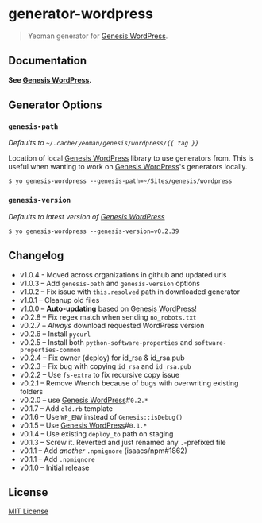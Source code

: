# generator-wordpress

> Yeoman generator for [Genesis WordPress][1].


## Documentation

**See [Genesis WordPress][1].**


## Generator Options

### `genesis-path`

*Defaults to `~/.cache/yeoman/genesis/wordpress/{{ tag }}`*

Location of local [Genesis WordPress][1] library to use generators from.
This is useful when wanting to work on [Genesis WordPress][1]'s generators
locally.

```
$ yo genesis-wordpress --genesis-path=~/Sites/genesis/wordpress
```


### `genesis-version`

*Defaults to latest version of [Genesis WordPress][1]*

```
$ yo genesis-wordpress --genesis-version=v0.2.39
```

## Changelog

- v1.0.4 - Moved across organizations in github and updated urls
- v1.0.3 – Add `genesis-path` and `genesis-version` options
- v1.0.2 – Fix issue with `this.resolved` path in downloaded generator
- v1.0.1 – Cleanup old files
- v1.0.0 – **Auto-updating** based on [Genesis WordPress](https://github.com/genesis/wordpress)!
- v0.2.8 – Fix regex match when sending `no_robots.txt`
- v0.2.7 – *Always* download requested WordPress version
- v0.2.6 – Install `pycurl`
- v0.2.5 – Install both `python-software-properties` and `software-properties-common`
- v0.2.4 – Fix owner (deploy) for id_rsa & id_rsa.pub
- v0.2.3 – Fix bug with copying `id_rsa` and `id_rsa.pub`
- v0.2.2 – Use `fs-extra` to fix recursive copy issue
- v0.2.1 – Remove Wrench because of bugs with overwriting existing folders
- v0.2.0 – use [Genesis WordPress][1]#`0.2.*`
- v0.1.7 – Add `old.rb` template
- v0.1.6 – Use `WP_ENV` instead of `Genesis::isDebug()`
- v0.1.5 – Use [Genesis WordPress][1]#`0.1.*`
- v0.1.4 – Use existing `deploy_to` path on staging
- v0.1.3 – Screw it. Reverted and just renamed any `.`-prefixed file
- v0.1.1 – Add *another* `.npmignore` (isaacs/npm#1862)
- v0.1.1 – Add `.npmignore`
- v0.1.0 – Initial release


## License

[MIT License](http://en.wikipedia.org/wiki/MIT_License)

[1]: https://github.com/evolution/genesis-wordpress/
[2]: http://yeoman.io/
[3]: http://nodejs.org/
[4]: http://bower.io/
[5]: https://help.github.com/articles/create-a-repo
